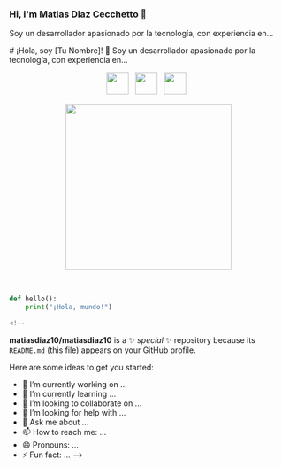### Hi, i'm Matias Diaz Cecchetto 👋

<!-- Breve Descripción -->
Soy un desarrollador apasionado por la tecnología, con experiencia en...

<!-- Iconos de Redes Sociales -->
<!-- Título --> # ¡Hola, soy [Tu Nombre]! 👋 <!-- Breve Descripción --> Soy un desarrollador apasionado por la tecnología, con experiencia en... <!-- Iconos de Redes Sociales --> 

<p align="center">  <a href="https://twitter.com/TuTwitter" target="_blank"><img src="https://img.icons8.com/color/48/000000/twitter--v1.png" width="40" /></a>&nbsp;&nbsp; <a href="https://www.linkedin.com/in/tuperfil" target="_blank"><img src="https://img.icons8.com/color/48/000000/linkedin.png" width="40" /></a>&nbsp;&nbsp; <a href="https://github.com/tuperfil" target="_blank"><img src="https://img.icons8.com/fluency/48/000000/github.png" width="40" /></a>&nbsp;&nbsp; </p> <!-- GIF o Imagen con Animación --> <p align="center">  <img src="https://media.giphy.com/media/26DNflkwei8sAYtIs/giphy.gif" width="300" />  </p> <!-- Badges de Habilidades --> 
<p align="center"> &nbsp;&nbsp; 

<!-- Ejemplo de Código -->
```python
def hello():
    print("¡Hola, mundo!")

<!--
```
**matiasdiaz10/matiasdiaz10** is a ✨ _special_ ✨ repository because its `README.md` (this file) appears on your GitHub profile.

Here are some ideas to get you started:

- 🔭 I’m currently working on ...
- 🌱 I’m currently learning ...
- 👯 I’m looking to collaborate on ...
- 🤔 I’m looking for help with ...
- 💬 Ask me about ...
- 📫 How to reach me: ...
- 😄 Pronouns: ...
- ⚡ Fun fact: ...
-->
